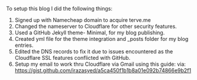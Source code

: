 To setup this blog I did the following things:

1. Signed up with Namecheap domain to acquire terve.me
2. Changed the nameserver to Cloudflare for other security features.
3. Used a GitHub Jekyll theme- Minimal, for my blog publishing.
4. Created yml file for the theme integration and _posts folder for my blog entries.
5. Edited the DNS records to fix it due to issues encountered as the Cloudflare SSL features conflicted with GitHub.
6. Setup my email to work thru Cloudflare via Gmail using this guide:
via: https://gist.github.com/irazasyed/a5ca450f1b1b8a01e092b74866e9b2f1
